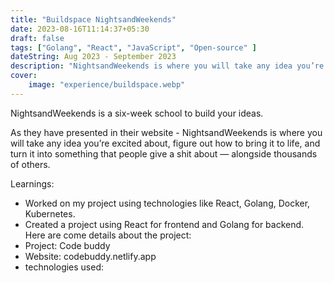 ```yaml
---
title: "Buildspace NightsandWeekends"
date: 2023-08-16T11:14:37+05:30
draft: false
tags: ["Golang", "React", "JavaScript", "Open-source" ]
dateString: Aug 2023 - September 2023
description: "NightsandWeekends is where you will take any idea you’re excited about, figure out how to bring it to life, and turn it into something that people give a shit about — alongside thousands of others."
cover:
    image: "experience/buildspace.webp"
---
```


NightsandWeekends is a six-week school to build your ideas.

As they have presented in their website - NightsandWeekends is where you will take any idea you’re excited about, figure out how to bring it to life, and turn it into something that people give a shit about — alongside thousands of others.

Learnings:
- Worked on my project using technologies like React, Golang, Docker, Kubernetes.
- Created a project using React for frontend and Golang for backend. Here are come details about the project:
- Project: Code buddy
- Website: codebuddy.netlify.app
- technologies used: